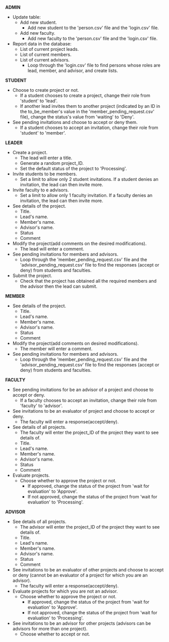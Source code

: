 **ADMIN**
- Update table:
    - Add new student.
        - Add new student to the 'person.csv' file and the 'login.csv' file.
    - Add new faculty.
        - Add new faculty to the 'person.csv' file and the 'login.csv' file.
- Report data in the database:
    - List of current project leads.
    - List of current members.
    - List of current advisors.
        - Loop through the 'login.csv' file to find persons whose roles are lead, member, and advisor, and create lists.


**STUDENT**
- Choose to create project or not.
    - If a student chooses to create a project, change their role from 'student' to 'lead'.
    - If another lead invites them to another project (indicated by an ID in the to_be_member's value in the 'member_pending_request.csv' file), change the status's value from 'waiting' to 'Deny'.
- See pending invitations and choose to accept or deny them.
    - If a student chooses to accept an invitation, change their role from 'student' to 'member'.


**LEADER**
- Create a project.
    - The lead will enter a title.
    - Generate a random project_ID.
    - Set the default status of the project to 'Processing'.
- Invite students to be members.
    - Set a limit to allow only 2 student invitations. If a student denies an invitation, the lead can then invite more.
- Invite faculty to e advisors.
    - Set a limit to allow only 1 faculty invitation. If a faculty denies an invitation, the lead can then invite more.
- See details of the project.
    - Title.
    - Lead's name.
    - Member's name.
    - Advisor's name.
    - Status
    - Comment
- Modify the project(add comments on the desired modifications).
    - The lead will enter a comment.
- See pending invitations for members and advisors.
    - Loop through the 'member_pending_request.csv' file and the 'advisor_pending_request.csv' file to find the responses (accept or deny) from students and faculties.
- Submit the project.
    - Check that the project has obtained all the required members and the advisor then the lead can submit.


**MEMBER**
- See details of the project.
    - Title.
    - Lead's name.
    - Member's name.
    - Advisor's name.
    - Status
    - Comment
- Modify the project(add comments on desired modifications).
    - The member will enter a comment.
- See pending invitations for members and advisors.
    - Loop through the 'member_pending_request.csv' file and the 'advisor_pending_request.csv' file to find the responses (accept or deny) from students and faculties.


**FACULTY**
- See pending invitations for be an advisor of a project and choose to accept or deny.
    - If a faculty chooses to accept an invitation, change their role from 'faculty' to 'advisor'.
- See invitations to be an evaluator of project and choose to accept or deny.
    - The faculty will enter a response(accept/deny).
- See details of all projects.
    - The faculty will enter the project_ID of the project they want to see details of.
    - Title.
    - Lead's name.
    - Member's name.
    - Advisor's name.
    - Status
    - Comment
- Evaluate projects.
    - Choose whether to approve the project or not.
      - If approved, change the status of the project from 'wait for evaluation' to 'Approve'.
      - If not approved, change the status of the project from 'wait for evaluation' to 'Processing'.


**ADVISOR**
- See details of all projects.
    - The advisor will enter the project_ID of the project they want to see details of.
    - Title.
    - Lead's name.
    - Member's name.
    - Advisor's name.
    - Status
    - Comment
- See invitations to be an evaluator of other projects and choose to accept or deny (cannot be an evaluator of a project 
  for which you are an advisor).
    - The faculty will enter a response(accept/deny).
- Evaluate projects for which you are not an advisor.
    - Choose whether to approve the project or not.
      - If approved, change the status of the project from 'wait for evaluation' to 'Approve'.
      - If not approved, change the status of the project from 'wait for evaluation' to 'Processing'.
- See invitations to be an advisor for other projects (advisors can be advisors for more than one project).
    - Choose whether to accept or not.